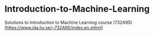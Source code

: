 # Introduction-to-Machine-Learning
Solutions to Introduction to Machine Learning course (732A95)[https://www.ida.liu.se/~732A95/index.en.shtml]
